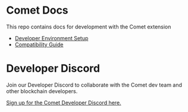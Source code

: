 # Comet Docs

This repo contains docs for development with the Comet extension

- [Developer Environment Setup](./DEV_ENV.md)
- [Compatibility Guide](./COMPATIBILITY_GUIDE.md)

# Developer Discord
Join our Developer Discord to collaborate with the Comet dev team and other blockchain developers.

[Sign up for the Comet Developer Discord here.](https://goo.gl/forms/d9QYMmrzp1GLRRwt2)
